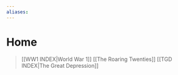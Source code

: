 ```yaml
---
aliases: 
---
```

# Home
> [[WW1 INDEX|World War 1]]
> [[The Roaring Twenties]]
> [[TGD INDEX|The Great Depression]]